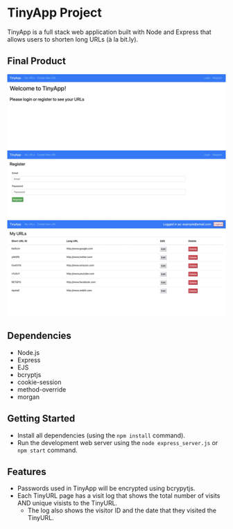# TinyApp Project

TinyApp is a full stack web application built with Node and Express that allows users to shorten long URLs (à la bit.ly).

## Final Product

![Home Page](https://github.com/lschan12/tinyapp/blob/main/docs/home-page.jpg?raw=true)
![Registration Page](https://github.com/lschan12/tinyapp/blob/main/docs/register-page.jpg?raw=true)
![URL Index Page](https://github.com/lschan12/tinyapp/blob/main/docs/url-index-page.jpg?raw=true)

## Dependencies

- Node.js
- Express
- EJS
- bcryptjs
- cookie-session
- method-override
- morgan

## Getting Started

- Install all dependencies (using the `npm install` command).
- Run the development web server using the `node express_server.js` or `npm start` command.

## Features

- Passwords used in TinyApp will be encrypted using bcrypytjs.
- Each TinyURL page has a visit log that shows the total number of visits AND unique visists to the TinyURL.
  - The log also shows the visitor ID and the date that they visited the TinyURL.
